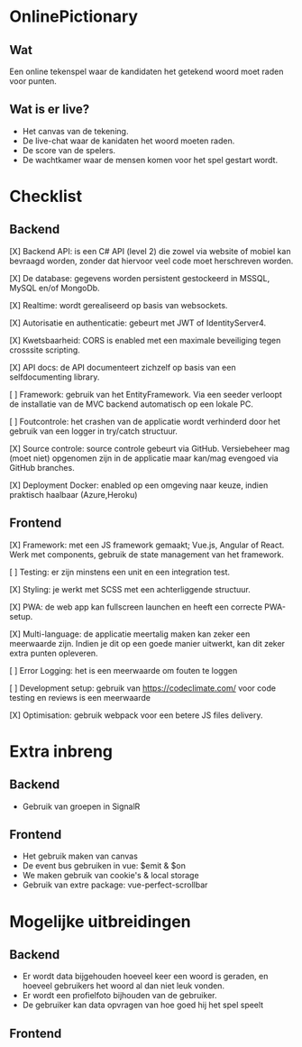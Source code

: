 # OnlinePictionary
## Wat
Een online tekenspel waar de kandidaten het getekend woord moet raden voor punten.

## Wat is er live?
- Het canvas van de tekening.
- De live-chat waar de kanidaten het woord moeten raden.
- De score van de spelers.
- De wachtkamer waar de mensen komen voor het spel gestart wordt.

# Checklist
## Backend
[X] Backend API: is een C# API (level 2) die zowel via website of mobiel kan bevraagd worden, zonder dat hiervoor veel code moet herschreven worden.

[X] De database: gegevens worden persistent gestockeerd in MSSQL, MySQL en/of MongoDb.

[X] Realtime: wordt gerealiseerd op basis van websockets.

[X] Autorisatie en authenticatie: gebeurt met JWT of IdentityServer4.

[X] Kwetsbaarheid: CORS is enabled met een maximale beveiliging tegen crosssite scripting. 

[X] API docs: de API documenteert zichzelf op basis van een selfdocumenting library.

[ ] Framework: gebruik van het EntityFramework. Via een seeder verloopt de installatie van de MVC backend automatisch op een lokale PC.

[ ] Foutcontrole: het crashen van de applicatie wordt verhinderd door het gebruik van een logger in try/catch structuur.

[X] Source controle: source controle gebeurt via GitHub. Versiebeheer mag (moet niet) opgenomen zijn in de applicatie maar kan/mag evengoed via GitHub branches.

[X] Deployment Docker: enabled op een omgeving naar keuze, indien praktisch haalbaar (Azure,Heroku)

## Frontend
[X] Framework: met een JS framework gemaakt; Vue.js, Angular of React. Werk met components, gebruik de state management van het framework.

[ ] Testing: er zijn minstens een unit en een integration test.

[X] Styling: je werkt met SCSS met een achterliggende structuur.

[X] PWA: de web app kan fullscreen launchen en heeft een correcte PWA-setup.

[X] Multi-language: de applicatie meertalig maken kan zeker een meerwaarde zijn. Indien je dit op een goede manier uitwerkt, kan dit zeker extra punten opleveren.

[ ] Error Logging: het is een meerwaarde om fouten te loggen

[ ] Development setup: gebruik van https://codeclimate.com/ voor code testing en reviews is een meerwaarde

[X] Optimisation: gebruik webpack voor een betere JS files delivery.

# Extra inbreng
## Backend
- Gebruik van groepen in SignalR

## Frontend
- Het gebruik maken van canvas
- De event bus  gebruiken in vue: $emit & $on
- We maken gebruik van cookie's & local storage
- Gebruik van extre package: vue-perfect-scrollbar

# Mogelijke uitbreidingen
## Backend
- Er wordt data bijgehouden hoeveel keer een woord is geraden, en hoeveel gebruikers het woord al dan niet leuk vonden.
- Er wordt een profielfoto bijhouden van de gebruiker.
- De gebruiker kan data opvragen van hoe goed hij het spel speelt

## Frontend
